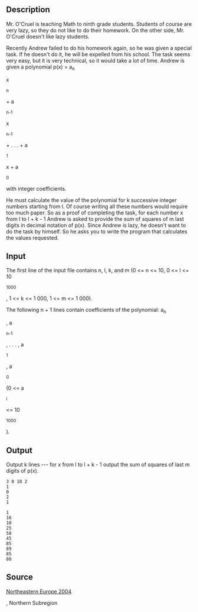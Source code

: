 <h2>Description</h2><p>Mr. O'Cruel is teaching Math to ninth grade students. Students of course are very lazy, so they do not like to do their homework. On the other side, Mr. O'Cruel doesn't like lazy students. 
</p>Recently Andrew failed to do his homework again, so he was given a special task. If he doesn't do it, he will be expelled from his school. The task seems very easy, but it is very technical, so it would take a lot of time. Andrew is given a polynomial p(x) = a<sub>n</sub><p>x</p><sup>n</sup><p> + a</p><sub>n-1</sub><p>x</p><sup>n-1</sup><p> + . . . + a</p><sub>1</sub><p>x + a</p><sub>0</sub><p> with integer coefficients. 
</p>He must calculate the value of the polynomial for k successive integer numbers starting from l. Of course writing all these numbers would require too much paper. So as a proof of completing the task, for each number x from l to l + k - 1 Andrew is asked to provide the sum of squares of m last digits in decimal notation of p(x). 
Since Andrew is lazy, he doesn't want to do the task by himself. So he asks you to write the program that calculates the values requested. <h2>Input</h2><p>The first line of the input file contains n, l, k, and m (0 &lt;= n &lt;= 10, 0 &lt;= l &lt;= 10</p><sup>1000</sup><p> , 1 &lt;= k &lt;= 1 000, 1 &lt;= m &lt;= 1 000). 
</p>The following n + 1 lines contain coefficients of the polynomial: a<sub>n</sub><p> , a</p><sub>n-1</sub><p> , . . . , a</p><sub>1</sub><p> , a</p><sub>0</sub><p> (0 &lt;= a</p><sub>i</sub><p> &lt;= 10</p><sup>1000</sup><p>). </p><h2>Output</h2><p>Output k lines --- for x from l to l + k - 1 output the sum of squares of last m digits of p(x). </p><pre><code class="language-input1">3 0 10 2
1
0
2
1
</code></pre><pre><code class="language-output1">1
16
10
25
58
45
85
89
85
80</code></pre><h2>Source</h2><a href="searchproblem?field=source&amp;key=Northeastern+Europe+2004">Northeastern Europe 2004</a><p>, Northern Subregion</p>